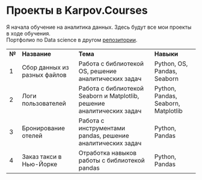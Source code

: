 # Проекты в Karpov.Courses

Я начала обучение на аналитика данных. Здесь будут все мои проекты в ходе обучения.<br/>
Портфолио по Data science в другом <a href="https://github.com/tashacraft/yandex-practicum" target="_blank">репозитории</a>.

<table>
<tr>
<td><b>№</b></td>
<td><b>Название</b></td>
<td><b>Тема</b></td>
<td><b>Навыки</b></td>
</tr>
<tr>
<td>1</td>
<td>Сбор данных из разных файлов</td>
<td>Работа с библиотекой OS, решение аналитических задач</td>
<td>Python, OS, Pandas, Seaborn</td>
</tr>
<tr>
<td>2</td>
<td>Логи пользователей</td>
<td>Работа с библиотекой Seaborn и Matplotlib, решение аналитических задач</td>
<td>Python, Pandas, Seaborn, Matplotlib</td>
</tr>
<tr>
<td>3</td>
<td>Бронирование отелей</td>
<td>Работа с инструментами pandas, решение аналитических задач</td>
<td>Python, Pandas</td>
</tr>
<tr>
<td>4</td>
<td>Заказ такси в Нью-Йорке</td>
<td>Отработка навыков работы с библиотекой pandas</td>
<td>Python, Pandas</td>
</tr>
</table>


